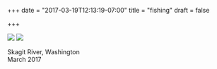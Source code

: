 +++
date = "2017-03-19T12:13:19-07:00"
title = "fishing"
draft = false

+++

<img src="https://s3-us-west-2.amazonaws.com/ginput/DSCF6585.jpg">
<img src="https://s3-us-west-2.amazonaws.com/ginput/DSCF6589.jpg">

Skagit River, Washington<br>
March 2017
